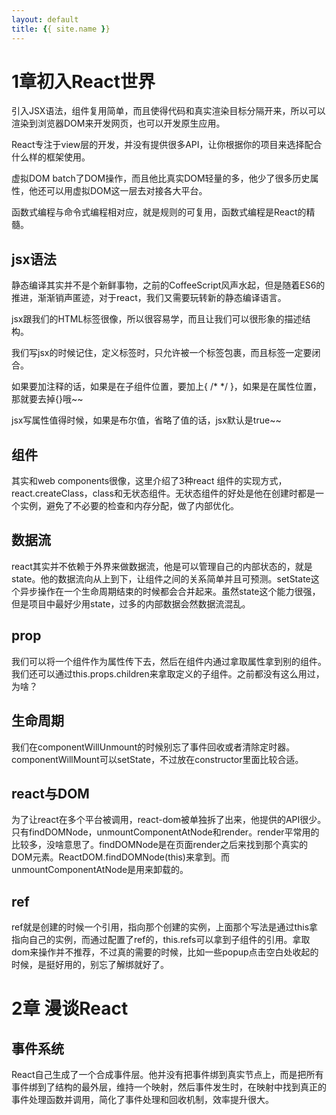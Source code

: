 ```yaml
---
layout: default
title: {{ site.name }}
---
```

# 1章初入React世界
引入JSX语法，组件复用简单，而且使得代码和真实渲染目标分隔开来，所以可以渲染到浏览器DOM来开发网页，也可以开发原生应用。

React专注于view层的开发，并没有提供很多API，让你根据你的项目来选择配合什么样的框架使用。

虚拟DOM batch了DOM操作，而且他比真实DOM轻量的多，他少了很多历史属性，他还可以用虚拟DOM这一层去对接各大平台。

函数式编程与命令式编程相对应，就是规则的可复用，函数式编程是React的精髓。

## jsx语法
静态编译其实并不是个新鲜事物，之前的CoffeeScript风声水起，但是随着ES6的推进，渐渐销声匿迹，对于react，我们又需要玩转新的静态编译语言。

jsx跟我们的HTML标签很像，所以很容易学，而且让我们可以很形象的描述结构。

我们写jsx的时候记住，定义标签时，只允许被一个标签包裹，而且标签一定要闭合。

如果要加注释的话，如果是在子组件位置，要加上{ /* */ }，如果是在属性位置，那就要去掉{}哦~~

jsx写属性值得时候，如果是布尔值，省略了值的话，jsx默认是true~~

## 组件
其实和web components很像，这里介绍了3种react 组件的实现方式，react.createClass，class和无状态组件。无状态组件的好处是他在创建时都是一个实例，避免了不必要的检查和内存分配，做了内部优化。

## 数据流
react其实并不依赖于外界来做数据流，他是可以管理自己的内部状态的，就是state。他的数据流向从上到下，让组件之间的关系简单并且可预测。setState这个异步操作在一个生命周期结束的时候都会合并起来。虽然state这个能力很强，但是项目中最好少用state，过多的内部数据会然数据流混乱。

## prop
我们可以将一个组件作为属性传下去，然后在组件内通过拿取属性拿到别的组件。我们还可以通过this.props.children来拿取定义的子组件。之前都没有这么用过，为啥？

## 生命周期
我们在componentWillUnmount的时候别忘了事件回收或者清除定时器。componentWillMount可以setState，不过放在constructor里面比较合适。

## react与DOM
为了让react在多个平台被调用，react-dom被单独拆了出来，他提供的API很少。只有findDOMNode，unmountComponentAtNode和render。render平常用的比较多，没啥意思了。findDOMNode是在页面render之后来找到那个真实的DOM元素。ReactDOM.findDOMNode(this)来拿到。而unmountComponentAtNode是用来卸载的。

## ref
ref就是创建的时候一个引用，指向那个创建的实例，上面那个写法是通过this拿指向自己的实例，而通过配置了ref的，this.refs可以拿到子组件的引用。拿取dom来操作并不推荐，不过真的需要的时候，比如一些popup点击空白处收起的时候，是挺好用的，别忘了解绑就好了。

# 2章 漫谈React
## 事件系统
React自己生成了一个合成事件层。他并没有把事件绑到真实节点上，而是把所有事件绑到了结构的最外层，维持一个映射，然后事件发生时，在映射中找到真正的事件处理函数并调用，简化了事件处理和回收机制，效率提升很大。
